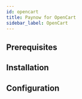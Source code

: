 ```yaml
---
id: opencart
title: Paynow for OpenCart
sidebar_label: OpenCart
---
```


## Prerequisites

## Installation

## Configuration
